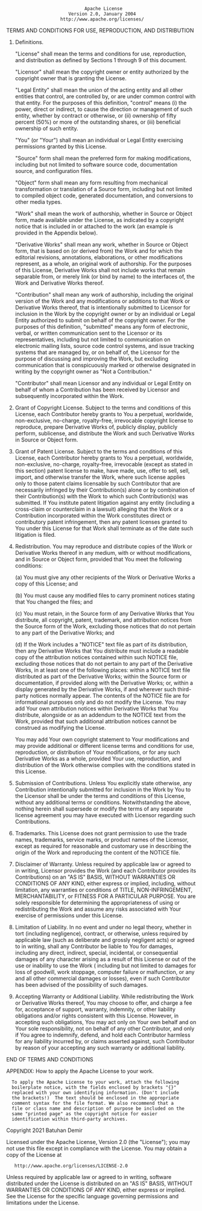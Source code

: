                                  Apache License
                           Version 2.0, January 2004
                        http://www.apache.org/licenses/

TERMS AND CONDITIONS FOR USE, REPRODUCTION, AND DISTRIBUTION

1. Definitions.

   "License" shall mean the terms and conditions for use, reproduction, and distribution as defined
   by Sections 1 through 9 of this document.

   "Licensor" shall mean the copyright owner or entity authorized by the copyright owner that is
   granting the License.

   "Legal Entity" shall mean the union of the acting entity and all other entities that control, are
   controlled by, or are under common control with that entity. For the purposes of this definition,
   "control" means (i) the power, direct or indirect, to cause the direction or management of such
   entity, whether by contract or otherwise, or (ii) ownership of fifty percent (50%) or more of the
   outstanding shares, or (iii) beneficial ownership of such entity.

   "You" (or "Your") shall mean an individual or Legal Entity exercising permissions granted by this
   License.

   "Source" form shall mean the preferred form for making modifications, including but not limited
   to software source code, documentation source, and configuration files.

   "Object" form shall mean any form resulting from mechanical transformation or translation of a
   Source form, including but not limited to compiled object code, generated documentation, and
   conversions to other media types.

   "Work" shall mean the work of authorship, whether in Source or Object form, made available under
   the License, as indicated by a copyright notice that is included in or attached to the work
   (an example is provided in the Appendix below).

   "Derivative Works" shall mean any work, whether in Source or Object form, that is based on (or
   derived from) the Work and for which the editorial revisions, annotations, elaborations, or other
   modifications represent, as a whole, an original work of authorship. For the purposes of this
   License, Derivative Works shall not include works that remain separable from, or merely link (or
   bind by name) to the interfaces of, the Work and Derivative Works thereof.

   "Contribution" shall mean any work of authorship, including the original version of the Work and
   any modifications or additions to that Work or Derivative Works thereof, that is intentionally
   submitted to Licensor for inclusion in the Work by the copyright owner or by an individual or
   Legal Entity authorized to submit on behalf of the copyright owner. For the purposes of this
   definition, "submitted"
   means any form of electronic, verbal, or written communication sent to the Licensor or its
   representatives, including but not limited to communication on electronic mailing lists, source
   code control systems, and issue tracking systems that are managed by, or on behalf of, the
   Licensor for the purpose of discussing and improving the Work, but excluding communication that
   is conspicuously marked or otherwise designated in writing by the copyright owner as "Not a
   Contribution."

   "Contributor" shall mean Licensor and any individual or Legal Entity on behalf of whom a
   Contribution has been received by Licensor and subsequently incorporated within the Work.

2. Grant of Copyright License. Subject to the terms and conditions of this License, each Contributor
   hereby grants to You a perpetual, worldwide, non-exclusive, no-charge, royalty-free, irrevocable
   copyright license to reproduce, prepare Derivative Works of, publicly display, publicly perform,
   sublicense, and distribute the Work and such Derivative Works in Source or Object form.

3. Grant of Patent License. Subject to the terms and conditions of this License, each Contributor
   hereby grants to You a perpetual, worldwide, non-exclusive, no-charge, royalty-free, irrevocable
   (except as stated in this section) patent license to make, have made, use, offer to sell, sell,
   import, and otherwise transfer the Work, where such license applies only to those patent claims
   licensable by such Contributor that are necessarily infringed by their Contribution(s) alone or
   by combination of their Contribution(s)
   with the Work to which such Contribution(s) was submitted. If You institute patent litigation
   against any entity (including a cross-claim or counterclaim in a lawsuit) alleging that the Work
   or a Contribution incorporated within the Work constitutes direct or contributory patent
   infringement, then any patent licenses granted to You under this License for that Work shall
   terminate as of the date such litigation is filed.

4. Redistribution. You may reproduce and distribute copies of the Work or Derivative Works thereof
   in any medium, with or without modifications, and in Source or Object form, provided that You
   meet the following conditions:

   (a) You must give any other recipients of the Work or Derivative Works a copy of this License;
   and

   (b) You must cause any modified files to carry prominent notices stating that You changed the
   files; and

   (c) You must retain, in the Source form of any Derivative Works that You distribute, all
   copyright, patent, trademark, and attribution notices from the Source form of the Work, excluding
   those notices that do not pertain to any part of the Derivative Works; and

   (d) If the Work includes a "NOTICE" text file as part of its distribution, then any Derivative
   Works that You distribute must include a readable copy of the attribution notices contained
   within such NOTICE file, excluding those notices that do not pertain to any part of the
   Derivative Works, in at least one of the following places: within a NOTICE text file distributed
   as part of the Derivative Works; within the Source form or documentation, if provided along with
   the Derivative Works; or, within a display generated by the Derivative Works, if and wherever
   such third-party notices normally appear. The contents of the NOTICE file are for informational
   purposes only and do not modify the License. You may add Your own attribution notices within
   Derivative Works that You distribute, alongside or as an addendum to the NOTICE text from the
   Work, provided that such additional attribution notices cannot be construed as modifying the
   License.

   You may add Your own copyright statement to Your modifications and may provide additional or
   different license terms and conditions for use, reproduction, or distribution of Your
   modifications, or for any such Derivative Works as a whole, provided Your use, reproduction, and
   distribution of the Work otherwise complies with the conditions stated in this License.

5. Submission of Contributions. Unless You explicitly state otherwise, any Contribution
   intentionally submitted for inclusion in the Work by You to the Licensor shall be under the terms
   and conditions of this License, without any additional terms or conditions. Notwithstanding the
   above, nothing herein shall supersede or modify the terms of any separate license agreement you
   may have executed with Licensor regarding such Contributions.

6. Trademarks. This License does not grant permission to use the trade names, trademarks, service
   marks, or product names of the Licensor, except as required for reasonable and customary use in
   describing the origin of the Work and reproducing the content of the NOTICE file.

7. Disclaimer of Warranty. Unless required by applicable law or agreed to in writing, Licensor
   provides the Work (and each Contributor provides its Contributions) on an "AS IS" BASIS, WITHOUT
   WARRANTIES OR CONDITIONS OF ANY KIND, either express or implied, including, without limitation,
   any warranties or conditions of TITLE, NON-INFRINGEMENT, MERCHANTABILITY, or FITNESS FOR A
   PARTICULAR PURPOSE. You are solely responsible for determining the appropriateness of using or
   redistributing the Work and assume any risks associated with Your exercise of permissions under
   this License.

8. Limitation of Liability. In no event and under no legal theory, whether in tort (including
   negligence), contract, or otherwise, unless required by applicable law (such as deliberate and
   grossly negligent acts) or agreed to in writing, shall any Contributor be liable to You for
   damages, including any direct, indirect, special, incidental, or consequential damages of any
   character arising as a result of this License or out of the use or inability to use the Work (
   including but not limited to damages for loss of goodwill, work stoppage, computer failure or
   malfunction, or any and all other commercial damages or losses), even if such Contributor has
   been advised of the possibility of such damages.

9. Accepting Warranty or Additional Liability. While redistributing the Work or Derivative Works
   thereof, You may choose to offer, and charge a fee for, acceptance of support, warranty,
   indemnity, or other liability obligations and/or rights consistent with this License. However, in
   accepting such obligations, You may act only on Your own behalf and on Your sole responsibility,
   not on behalf of any other Contributor, and only if You agree to indemnify, defend, and hold each
   Contributor harmless for any liability incurred by, or claims asserted against, such Contributor
   by reason of your accepting any such warranty or additional liability.

END OF TERMS AND CONDITIONS

APPENDIX: How to apply the Apache License to your work.

      To apply the Apache License to your work, attach the following
      boilerplate notice, with the fields enclosed by brackets "{}"
      replaced with your own identifying information. (Don't include
      the brackets!)  The text should be enclosed in the appropriate
      comment syntax for the file format. We also recommend that a
      file or class name and description of purpose be included on the
      same "printed page" as the copyright notice for easier
      identification within third-party archives.

Copyright 2021 Batuhan Demir

Licensed under the Apache License, Version 2.0 (the "License"); you may not use this file except in
compliance with the License. You may obtain a copy of the License at

       http://www.apache.org/licenses/LICENSE-2.0

Unless required by applicable law or agreed to in writing, software distributed under the License is
distributed on an "AS IS" BASIS, WITHOUT WARRANTIES OR CONDITIONS OF ANY KIND, either express or
implied. See the License for the specific language governing permissions and limitations under the
License.
